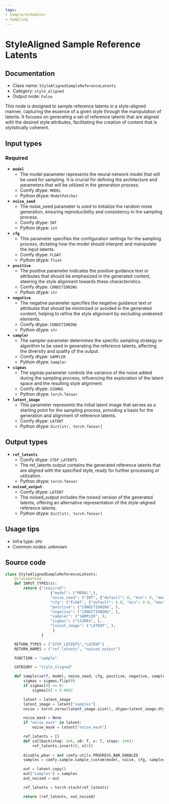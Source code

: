 ```yaml
---
tags:
- SamplerScheduler
- Sampling
---
```


# StyleAligned Sample Reference Latents
## Documentation
- Class name: `StyleAlignedSampleReferenceLatents`
- Category: `style_aligned`
- Output node: `False`

This node is designed to sample reference latents in a style-aligned manner, capturing the essence of a given style through the manipulation of latents. It focuses on generating a set of reference latents that are aligned with the desired style attributes, facilitating the creation of content that is stylistically coherent.
## Input types
### Required
- **`model`**
    - The model parameter represents the neural network model that will be used for sampling. It is crucial for defining the architecture and parameters that will be utilized in the generation process.
    - Comfy dtype: `MODEL`
    - Python dtype: `ModelPatcher`
- **`noise_seed`**
    - The noise_seed parameter is used to initialize the random noise generation, ensuring reproducibility and consistency in the sampling process.
    - Comfy dtype: `INT`
    - Python dtype: `int`
- **`cfg`**
    - This parameter specifies the configuration settings for the sampling process, dictating how the model should interpret and manipulate the input latents.
    - Comfy dtype: `FLOAT`
    - Python dtype: `float`
- **`positive`**
    - The positive parameter indicates the positive guidance text or attributes that should be emphasized in the generated content, steering the style alignment towards these characteristics.
    - Comfy dtype: `CONDITIONING`
    - Python dtype: `str`
- **`negative`**
    - The negative parameter specifies the negative guidance text or attributes that should be minimized or avoided in the generated content, helping to refine the style alignment by excluding undesired elements.
    - Comfy dtype: `CONDITIONING`
    - Python dtype: `str`
- **`sampler`**
    - The sampler parameter determines the specific sampling strategy or algorithm to be used in generating the reference latents, affecting the diversity and quality of the output.
    - Comfy dtype: `SAMPLER`
    - Python dtype: `Sampler`
- **`sigmas`**
    - The sigmas parameter controls the variance of the noise added during the sampling process, influencing the exploration of the latent space and the resulting style alignment.
    - Comfy dtype: `SIGMAS`
    - Python dtype: `torch.Tensor`
- **`latent_image`**
    - This parameter represents the initial latent image that serves as a starting point for the sampling process, providing a basis for the generation and alignment of reference latents.
    - Comfy dtype: `LATENT`
    - Python dtype: `Dict[str, torch.Tensor]`
## Output types
- **`ref_latents`**
    - Comfy dtype: `STEP_LATENTS`
    - The ref_latents output contains the generated reference latents that are aligned with the specified style, ready for further processing or utilization.
    - Python dtype: `torch.Tensor`
- **`noised_output`**
    - Comfy dtype: `LATENT`
    - The noised_output includes the noised version of the generated latents, offering an alternative representation of the style-aligned reference latents.
    - Python dtype: `Dict[str, torch.Tensor]`
## Usage tips
- Infra type: `GPU`
- Common nodes: unknown


## Source code
```python
class StyleAlignedSampleReferenceLatents:
    @classmethod
    def INPUT_TYPES(s):
        return {"required":
                    {"model": ("MODEL",),
                    "noise_seed": ("INT", {"default": 0, "min": 0, "max": 0xffffffffffffffff}),
                    "cfg": ("FLOAT", {"default": 8.0, "min": 0.0, "max": 100.0, "step":0.1, "round": 0.01}),
                    "positive": ("CONDITIONING", ),
                    "negative": ("CONDITIONING", ),
                    "sampler": ("SAMPLER", ),
                    "sigmas": ("SIGMAS", ),
                    "latent_image": ("LATENT", ),
                     }
                }

    RETURN_TYPES = ("STEP_LATENTS","LATENT")
    RETURN_NAMES = ("ref_latents", "noised_output")

    FUNCTION = "sample"

    CATEGORY = "style_aligned"

    def sample(self, model, noise_seed, cfg, positive, negative, sampler, sigmas, latent_image):
        sigmas = sigmas.flip(0)
        if sigmas[0] == 0:
            sigmas[0] = 0.0001

        latent = latent_image
        latent_image = latent["samples"]
        noise = torch.zeros(latent_image.size(), dtype=latent_image.dtype, layout=latent_image.layout, device="cpu")

        noise_mask = None
        if "noise_mask" in latent:
            noise_mask = latent["noise_mask"]

        ref_latents = []
        def callback(step: int, x0: T, x: T, steps: int):
            ref_latents.insert(0, x[0])
        
        disable_pbar = not comfy.utils.PROGRESS_BAR_ENABLED
        samples = comfy.sample.sample_custom(model, noise, cfg, sampler, sigmas, positive, negative, latent_image, noise_mask=noise_mask, callback=callback, disable_pbar=disable_pbar, seed=noise_seed)

        out = latent.copy()
        out["samples"] = samples
        out_noised = out

        ref_latents = torch.stack(ref_latents)

        return (ref_latents, out_noised)

```
